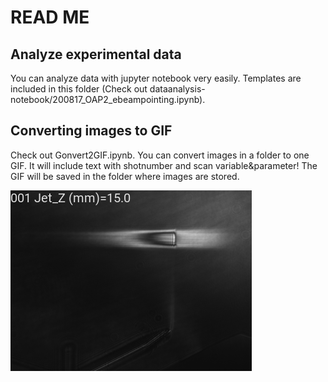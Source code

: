 # READ ME

## Analyze experimental data
You can analyze data with jupyter notebook very easily. Templates are included in this folder (Check out dataanalysis-notebook/200817_OAP2_ebeampointing.ipynb).

## Converting images to GIF
Check out Gonvert2GIF.ipynb. You can convert images in a folder to one GIF. It will include text with shotnumber and scan variable&parameter! The GIF will be saved in the folder where images are stored.

![alt text](GIF_sample.gif)
